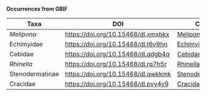 __Occurrences from GBIF__

Taxa | DOI | CSV
-----|-----|-----
_Melipona_ | https://doi.org/10.15468/dl.xmxbkx | [Melipona.csv](https://raw.githubusercontent.com/karen9/Amazonia/master/data/Occurrences/Melipona.csv)
Echimyidae | https://doi.org/10.15468/dl.t6v9hn | [Echimyidae.csv](https://raw.githubusercontent.com/karen9/Amazonia/master/data/Occurrences/Echimyidae.csv)
Cebidae | https://doi.org/10.15468/dl.qdgb4q  | [Cebidae.csv](https://raw.githubusercontent.com/karen9/Amazonia/master/data/Occurrences/Cebidae.csv)
_Rhinella_ | https://doi.org/10.15468/dl.rq7h5r | [Rhinella.csv](https://raw.githubusercontent.com/karen9/Amazonia/master/data/Occurrences/Rhinella.csv)
Stenodermatinae | https://doi.org/10.15468/dl.qwkkmk | [Stenodermatinae](https://raw.githubusercontent.com/karen9/Amazonia/master/data/Occurrences/Stenodermatinae.csv)
Cracidae | https://doi.org/10.15468/dl.pvy4y9 | [Cracidae](https://raw.githubusercontent.com/karen9/Amazonia/master/data/Occurrences/Cracidae.csv)
